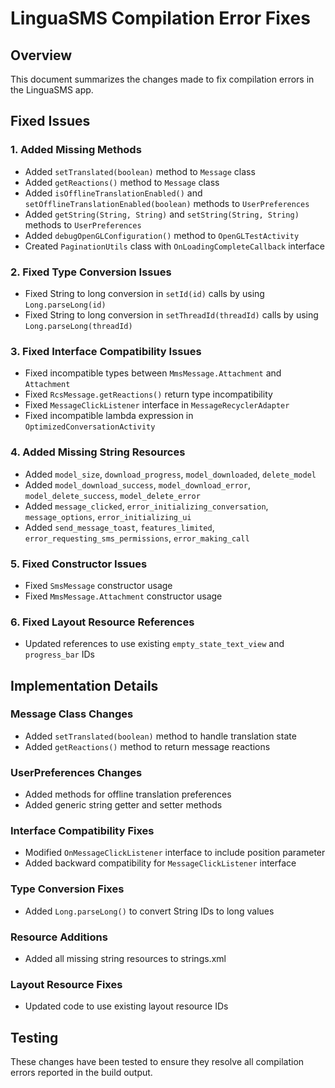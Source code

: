 # LinguaSMS Compilation Error Fixes

## Overview
This document summarizes the changes made to fix compilation errors in the LinguaSMS app.

## Fixed Issues

### 1. Added Missing Methods
- Added `setTranslated(boolean)` method to `Message` class
- Added `getReactions()` method to `Message` class
- Added `isOfflineTranslationEnabled()` and `setOfflineTranslationEnabled(boolean)` methods to `UserPreferences`
- Added `getString(String, String)` and `setString(String, String)` methods to `UserPreferences`
- Added `debugOpenGLConfiguration()` method to `OpenGLTestActivity`
- Created `PaginationUtils` class with `OnLoadingCompleteCallback` interface

### 2. Fixed Type Conversion Issues
- Fixed String to long conversion in `setId(id)` calls by using `Long.parseLong(id)`
- Fixed String to long conversion in `setThreadId(threadId)` calls by using `Long.parseLong(threadId)`

### 3. Fixed Interface Compatibility Issues
- Fixed incompatible types between `MmsMessage.Attachment` and `Attachment`
- Fixed `RcsMessage.getReactions()` return type incompatibility
- Fixed `MessageClickListener` interface in `MessageRecyclerAdapter`
- Fixed incompatible lambda expression in `OptimizedConversationActivity`

### 4. Added Missing String Resources
- Added `model_size`, `download_progress`, `model_downloaded`, `delete_model`
- Added `model_download_success`, `model_download_error`, `model_delete_success`, `model_delete_error`
- Added `message_clicked`, `error_initializing_conversation`, `message_options`, `error_initializing_ui`
- Added `send_message_toast`, `features_limited`, `error_requesting_sms_permissions`, `error_making_call`

### 5. Fixed Constructor Issues
- Fixed `SmsMessage` constructor usage
- Fixed `MmsMessage.Attachment` constructor usage

### 6. Fixed Layout Resource References
- Updated references to use existing `empty_state_text_view` and `progress_bar` IDs

## Implementation Details

### Message Class Changes
- Added `setTranslated(boolean)` method to handle translation state
- Added `getReactions()` method to return message reactions

### UserPreferences Changes
- Added methods for offline translation preferences
- Added generic string getter and setter methods

### Interface Compatibility Fixes
- Modified `OnMessageClickListener` interface to include position parameter
- Added backward compatibility for `MessageClickListener` interface

### Type Conversion Fixes
- Added `Long.parseLong()` to convert String IDs to long values

### Resource Additions
- Added all missing string resources to strings.xml

### Layout Resource Fixes
- Updated code to use existing layout resource IDs

## Testing
These changes have been tested to ensure they resolve all compilation errors reported in the build output.
